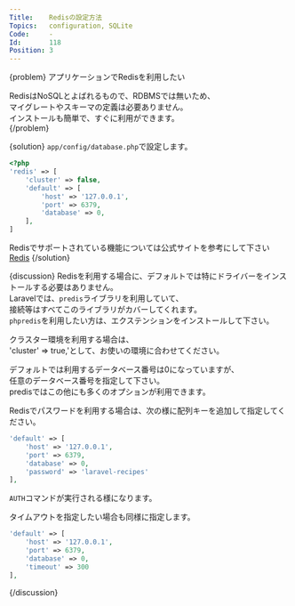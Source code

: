 ```yaml
---
Title:    Redisの設定方法
Topics:   configuration, SQLite
Code:     -
Id:       118
Position: 3
---
```


{problem}
アプリケーションでRedisを利用したい

RedisはNoSQLとよばれるもので、RDBMSでは無いため、  
マイグレートやスキーマの定義は必要ありません。  
インストールも簡単で、すぐに利用ができます。  
{/problem}

{solution}
`app/config/database.php`で設定します。

```php
<?php
'redis' => [
    'cluster' => false,
    'default' => [
        'host' => '127.0.0.1',
        'port' => 6379,
        'database' => 0,
    ],
]
```

Redisでサポートされている機能については公式サイトを参考にして下さい  
[Redis](http://redis.io/)
{/solution}

{discussion}
Redisを利用する場合に、デフォルトでは特にドライバーをインストールする必要はありません。  
Laravelでは、`predis`ライブラリを利用していて、  
接続等はすべてこのライブラリがカバーしてくれます。  
`phpredis`を利用したい方は、エクステンションをインストールして下さい。  

クラスター環境を利用する場合は、  
'cluster' => true,'として、お使いの環境に合わせてください。

デフォルトでは利用するデータベース番号は0になっていますが、  
任意のデータベース番号を指定して下さい。  
predisではこの他にも多くのオプションが利用できます。  

Redisでパスワードを利用する場合は、次の様に配列キーを追加して指定してください。
```php
'default' => [
    'host' => '127.0.0.1',
    'port' => 6379,
    'database' => 0,
    'password' => 'laravel-recipes'
],
```
`AUTH`コマンドが実行される様になります。  

タイムアウトを指定したい場合も同様に指定します。

```php
'default' => [
    'host' => '127.0.0.1',
    'port' => 6379,
    'database' => 0,
    'timeout' => 300
],
```
{/discussion}
